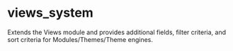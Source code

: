 # views_system
Extends the Views module and provides additional fields, filter criteria, and sort criteria for Modules/Themes/Theme engines.

